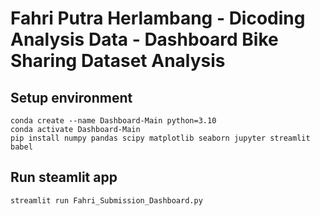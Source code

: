 # Fahri Putra Herlambang - Dicoding Analysis Data - Dashboard Bike Sharing Dataset Analysis

## Setup environment

```
conda create --name Dashboard-Main python=3.10
conda activate Dashboard-Main
pip install numpy pandas scipy matplotlib seaborn jupyter streamlit babel
```

## Run steamlit app

```
streamlit run Fahri_Submission_Dashboard.py
```
